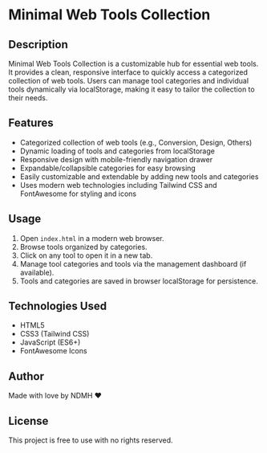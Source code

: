 # Minimal Web Tools Collection

## Description
Minimal Web Tools Collection is a customizable hub for essential web tools. It provides a clean, responsive interface to quickly access a categorized collection of web tools. Users can manage tool categories and individual tools dynamically via localStorage, making it easy to tailor the collection to their needs.

## Features
- Categorized collection of web tools (e.g., Conversion, Design, Others)
- Dynamic loading of tools and categories from localStorage
- Responsive design with mobile-friendly navigation drawer
- Expandable/collapsible categories for easy browsing
- Easily customizable and extendable by adding new tools and categories
- Uses modern web technologies including Tailwind CSS and FontAwesome for styling and icons

## Usage
1. Open `index.html` in a modern web browser.
2. Browse tools organized by categories.
3. Click on any tool to open it in a new tab.
4. Manage tool categories and tools via the management dashboard (if available).
5. Tools and categories are saved in browser localStorage for persistence.

## Technologies Used
- HTML5
- CSS3 (Tailwind CSS)
- JavaScript (ES6+)
- FontAwesome Icons

## Author
Made with love by NDMH ❤️

## License
This project is free to use with no rights reserved.
